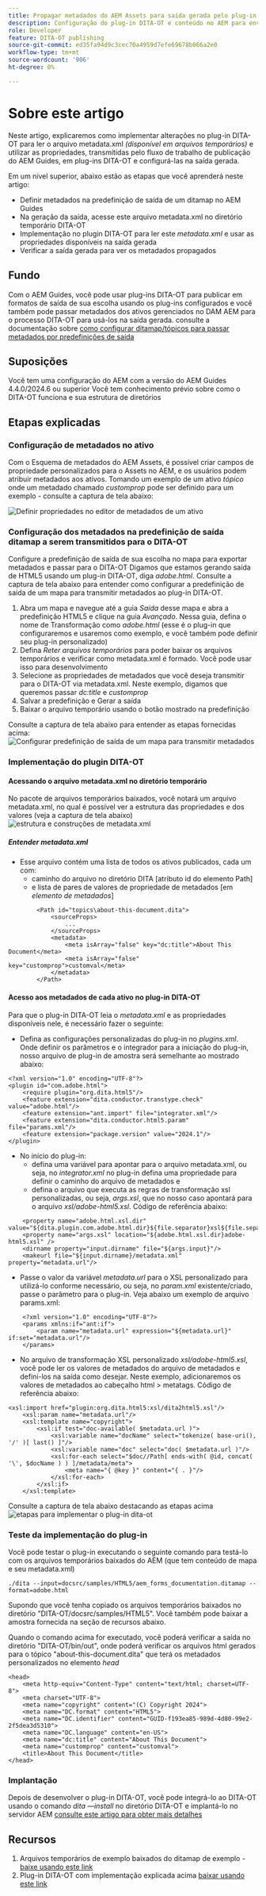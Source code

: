 ```yaml
---
title: Propagar metadados do AEM Assets para saída gerada pelo plug-in DITA-OT
description: Configuração do plug-in DITA-OT e conteúdo no AEM para enviar metadados para a saída gerada
role: Developer
feature: DITA-OT publishing
source-git-commit: ed35fa94d9c3cec70a4959d7efe69678b066a2e0
workflow-type: tm+mt
source-wordcount: '906'
ht-degree: 0%

---
```



# Sobre este artigo

Neste artigo, explicaremos como implementar alterações no plug-in DITA-OT para ler o arquivo metadata.xml _(disponível em arquivos temporários)_ e utilizar as propriedades, transmitidas pelo fluxo de trabalho de publicação do AEM Guides, em plug-ins DITA-OT e configurá-las na saída gerada.

Em um nível superior, abaixo estão as etapas que você aprenderá neste artigo:
- Definir metadados na predefinição de saída de um ditamap no AEM Guides
- Na geração da saída, acesse este arquivo metadata.xml no diretório temporário DITA-OT
- Implementação no plugin DITA-OT para ler este _metadata.xml_ e usar as propriedades disponíveis na saída gerada
- Verificar a saída gerada para ver os metadados propagados

## Fundo

Com o AEM Guides, você pode usar plug-ins DITA-OT para publicar em formatos de saída de sua escolha usando os plug-ins configurados e
você também pode passar metadados dos ativos gerenciados no DAM AEM para o processo DITA-OT para usá-los na saída gerada. consulte a documentação sobre [como configurar ditamap/tópicos para passar metadados por predefinições de saída](https://experienceleague.adobe.com/en/docs/experience-manager-guides/using/user-guide/output-gen/pass-metadata-dita-ot)


## Suposições

Você tem uma configuração do AEM com a versão do AEM Guides 4.4.0/2024.6 ou superior
Você tem conhecimento prévio sobre como o DITA-OT funciona e sua estrutura de diretórios


## Etapas explicadas

### Configuração de metadados no ativo

Com o Esquema de metadados do AEM Assets, é possível criar campos de propriedade personalizados para o Assets no AEM, e os usuários podem atribuir metadados aos ativos. Tomando um exemplo de um ativo _tópico_ onde um metadado chamado _customprop_ pode ser definido para um exemplo - consulte a captura de tela abaixo:

![Definir propriedades no editor de metadados de um ativo](../../assets/publishing/assets-metadata-properties-ui-customprop.png)


### Configuração dos metadados na predefinição de saída ditamap a serem transmitidos para o DITA-OT

Configure a predefinição de saída de sua escolha no mapa para exportar metadados e passar para o DITA-OT
Digamos que estamos gerando saída de HTML5 usando um plug-in DITA-OT, diga _adobe.html_.
Consulte a captura de tela abaixo para entender como configurar a predefinição de saída de um mapa para transmitir metadados ao plug-in DITA-OT.
1. Abra um mapa e navegue até a guia _Saída_ desse mapa e abra a predefinição HTML5 e clique na guia _Avançado_. Nessa guia, defina o nome de Transformação como _adobe.html_ (esse é o plug-in que configuraremos e usaremos como exemplo, e você também pode definir seu plug-in personalizado)
2. Defina _Reter arquivos temporários_ para poder baixar os arquivos temporários e verificar como metadata.xml é formado. Você pode usar isso para desenvolvimento
3. Selecione as propriedades de metadados que você deseja transmitir para o DITA-OT via metadata.xml. Neste exemplo, digamos que queremos passar _dc:title_ e _customprop_
4. Salvar a predefinição e Gerar a saída
5. Baixar o arquivo temporário usando o botão mostrado na predefinição

Consulte a captura de tela abaixo para entender as etapas fornecidas acima:
![Configurar predefinição de saída de um mapa para transmitir metadados](../../assets/publishing/map-outputpreset-html5-customprop.png)


### Implementação do plugin DITA-OT

#### Acessando o arquivo metadata.xml no diretório temporário

No pacote de arquivos temporários baixados, você notará um arquivo metadata.xml, no qual é possível ver a estrutura das propriedades e dos valores (veja a captura de tela abaixo)
![estrutura e construções de metadata.xml](../../assets/publishing/publish-tempfiles-metadata-structure.png)

##### Entender metadata.xml

- Esse arquivo contém uma lista de todos os ativos publicados, cada um com:
   - caminho do arquivo no diretório DITA [atributo id do elemento Path]
   - e lista de pares de valores de propriedade de metadados [em _elemento de metadados_]

```
        <Path id="topics\about-this-document.dita">
            <sourceProps>
                ...
            </sourceProps>
            <metadata>
                <meta isArray="false" key="dc:title">About This Document</meta>
                <meta isArray="false" key="customprop">customval</meta>
            </metadata>
        </Path>
```

#### Acesso aos metadados de cada ativo no plug-in DITA-OT

Para que o plug-in DITA-OT leia o _metadata.xml_ e as propriedades disponíveis nele, é necessário fazer o seguinte:
- Defina as configurações personalizadas do plug-in no _plugins.xml_. Onde definir os parâmetros e o integrador para a iniciação do plug-in, nosso arquivo de plug-in de amostra será semelhante ao mostrado abaixo:

```
<?xml version="1.0" encoding="UTF-8"?>
<plugin id="com.adobe.html">
    <require plugin="org.dita.html5"/>
    <feature extension="dita.conductor.transtype.check" value="adobe.html"/>
    <feature extension="ant.import" file="integrator.xml"/>
    <feature extension="dita.conductor.html5.param" file="params.xml"/>
    <feature extension="package.version" value="2024.1"/>
</plugin>
```

- No início do plug-in:
   - defina uma variável para apontar para o arquivo metadata.xml, ou seja, no _integrator.xml_ no plug-in defina uma propriedade para definir o caminho do arquivo de metadados e
   - defina o arquivo que executa as regras de transformação xsl personalizadas, ou seja, _args.xsl_, que no nosso caso apontará para o arquivo _xsl/adobe-html5.xsl_.
Código de referência abaixo:

```
    <property name="adobe.html.xsl.dir" value="${dita.plugin.com.adobe.html.dir}${file.separator}xsl${file.separator}"/>
    <property name="args.xsl" location="${adobe.html.xsl.dir}adobe-html5.xsl" />
    <dirname property="input.dirname" file="${args.input}"/>
    <makeurl file="${input.dirname}/metadata.xml" property="metadata.url"/>
```

- Passe o valor da variável _metadata.url_ para o XSL personalizado para utilizá-lo conforme necessário, ou seja, no _param.xml_ existente/criado, passe o parâmetro para o plug-in. Veja abaixo um exemplo de arquivo params.xml:

```
    <?xml version="1.0" encoding="UTF-8"?>
    <params xmlns:if="ant:if">
        <param name="metadata.url" expression="${metadata.url}" if:set="metadata.url"/>
    </params>
```

- No arquivo de transformação XSL personalizado _xsl/adobe-html5.xsl_, você pode ler os valores de metadados do arquivo de metadados e defini-los na saída como desejar. Neste exemplo, adicionaremos os valores de metadados ao cabeçalho html > metatags. Código de referência abaixo:

```
<xsl:import href="plugin:org.dita.html5:xsl/dita2html5.xsl"/>
    <xsl:param name="metadata.url"/>
    <xsl:template name="copyright">
        <xsl:if test="doc-available( $metadata.url )">
            <xsl:variable name="docName" select="tokenize( base-uri(), '/' )[ last() ]"/>
            <xsl:variable name="doc" select="doc( $metadata.url )"/>
            <xsl:for-each select="$doc//Path[ ends-with( @id, concat( '\', $docName ) ) ]/metadata/meta">
                <meta name="{ @key }" content="{ . }"/>
            </xsl:for-each>
        </xsl:if>
    </xsl:template>
```

Consulte a captura de tela abaixo destacando as etapas acima
![etapas para implementar o plug-in dita-ot](../../assets/publishing/publishing-metadata-dita-ot-plugin-implementation.png)


### Teste da implementação do plug-in

Você pode testar o plug-in executando o seguinte comando para testá-lo com os arquivos temporários baixados do AEM (que tem conteúdo de mapa e seu metadata.xml)

```
./dita --input=docsrc/samples/HTML5/aem_forms_documentation.ditamap --format=adobe.html
```

Supondo que você tenha copiado os arquivos temporários baixados no diretório &quot;DITA-OT/docsrc/samples/HTML5&quot;.
Você também pode baixar a amostra fornecida na seção de recursos abaixo.

Quando o comando acima for executado, você poderá verificar a saída no diretório &quot;DITA-OT/bin/out&quot;, onde poderá verificar os arquivos html gerados para o tópico &quot;about-this-document.dita&quot; que terá os metadados personalizados no elemento _head_

```
<head>
    <meta http-equiv="Content-Type" content="text/html; charset=UTF-8">
    <meta charset="UTF-8">
    <meta name="copyright" content="(C) Copyright 2024">
    <meta name="DC.format" content="HTML5">
    <meta name="DC.identifier" content="GUID-f193ea85-989d-4d80-99e2-2f5dea3d5310">
    <meta name="DC.language" content="en-US">
    <meta name="dc:title" content="About This Document">
    <meta name="customprop" content="customval">
    <title>About This Document</title>
</head>
```

### Implantação

Depois de desenvolver o plug-in DITA-OT, você pode integrá-lo ao DITA-OT usando o comando _dita —install_ no diretório DITA-OT e implantá-lo no servidor AEM [consulte este artigo para obter mais detalhes](https://experienceleaguecommunities.adobe.com/t5/experience-manager-guides/steps-to-setup-a-custom-dita-ot/td-p/407659)


## Recursos

1. Arquivos temporários de exemplo baixados do ditamap de exemplo - [baixe usando este link](../../assets/publishing/sample-temp-html5-adobe.html-content.zip)
2. Plug-in DITA-OT com implementação explicada acima [baixar usando este link](../../assets/publishing/sample-custom-plugin-com.adobe.html.zip)